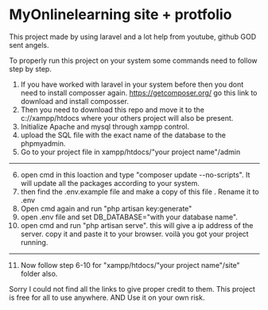 # MyOnlinelearning site + protfolio


This project made by using laravel and a lot help from youtube, github GOD sent angels.


To properly run this project on your system some commands need to follow step by step.

1. If you have worked with laravel in your system before then you dont need to install composser again. https://getcomposer.org/ go this link to download and install composser.
2. Then you need to download this repo and move it to the c://xampp/htdocs where your others project will also be present.
3. Initialize Apache and mysql through xampp control.
4. upload the SQL file with the exact name of the database to the phpmyadmin.
5. Go to your project file in xampp/htdocs/"your project name"/admin
-----------------------------------------------------------------------------------------------
6. open cmd in this loaction and type "composer update --no-scripts". It will update all the packages according to your system.
7. then find the .env.example file and make a copy of this file . Rename it to .env
8. Open cmd again and run "php artisan key:generate"
9. open .env file and set DB_DATABASE="with your database name".
10. open cmd and run "php artisan serve". this will give a ip address of the server. copy it and paste it to your browser. voilà you got your project running.
-----------------------------------------------------------------------------------------------
11. Now follow step 6-10 for "xampp/htdocs/"your project name"/site" folder also.




Sorry I could not find all the links to give proper credit to them.
This project is free for all to use anywhere. AND Use it on your own risk.
